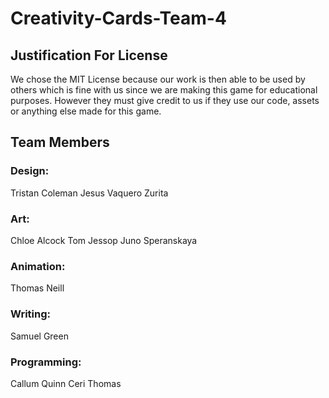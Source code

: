 # Creativity-Cards-Team-4


## Justification For License

We chose the MIT License because our work is then able to be used by others which is fine with us since we are making this game for educational purposes. However they must give credit to us if they use our code, assets or anything else made for this game. 


## Team Members

### Design:

Tristan Coleman
Jesus Vaquero Zurita

### Art:

Chloe Alcock
Tom Jessop
Juno Speranskaya

### Animation:

Thomas Neill

### Writing:

Samuel Green

### Programming:

Callum Quinn
Ceri Thomas